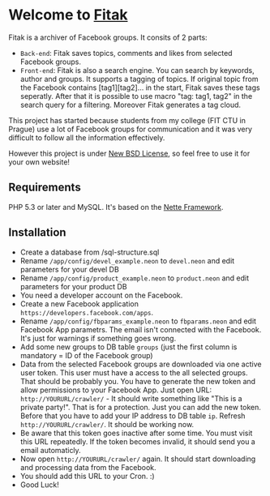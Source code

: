Welcome to [Fitak](http://www.fitak.cz)
=======================================

Fitak is a archiver of Facebook groups. It consits of 2 parts:

- `Back-end`: Fitak saves topics, comments and likes from selected Facebook groups.
- `Front-end`: Fitak is also a search engine. You can search by keywords, author and
	groups. It supports a tagging of topics. If original topic from the Facebook contains [tag1][tag2]...
	in the start, Fitak saves these tags seperatly. After that it is possible to use macro "tag: tag1, tag2"
	in the search query for a filtering. Moreover Fitak generates a tag cloud.

This project has started because students from my college (FIT CTU in Prague) use a lot of Facebook
groups for communication and it was very difficult to follow all the information effectively.

However this project is under [New BSD License](http://en.wikipedia.org/wiki/BSD_licenses#3-clause_license_.28.22New_BSD_License.22_or_.22Modified_BSD_License.22.29), so feel free to use it for your own website!

Requirements
------------
PHP 5.3 or later and MySQL. It's based on the [Nette Framework](https://github.com/nette/nette).

Installation
------------
- Create a database from /sql-structure.sql
- Rename `/app/config/devel_example.neon` to `devel.neon` and edit parameters for your devel DB
- Rename `/app/config/product_example.neon` to `product.neon` and edit parameters for your product DB
- You need a developer account on the Facebook.
- Create a new Facebook application `https://developers.facebook.com/apps`.
- Rename `/app/config/fbparams_example.neon` to `fbparams.neon` and edit Facebook App parametrs. The
	email isn't connected with the Facebook. It's just for warnings if something goes wrong.
- Add some new groups to DB table `groups` (just the first column is mandatory = ID of the Facebook group)
- Data from the selected Facebook groups are downloaded via one active user token. This user must have a
	access to the all selected groups. That should be probably you. You have to generate the new token
	and allow permissions to your Facebook App. Just open URL: `http://YOURURL/crawler/` - It should write
	something like "This is a private party!". That is for a protection. Just you can add the new token.
	Before that you have to add your IP address to DB table `ip`. Refresh `http://YOURURL/crawler/`. It should
	be working now.
- Be aware that this token goes inactive after some time. You must visit this URL repeatedly. If the token
	becomes invalid, it should send you a email automaticly.
- Now open `http://YOURURL/crawler/` again. It should start downloading and processing data from the Facebook.
- You should add this URL to your Cron. :)
- Good Luck!
